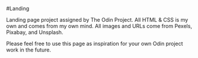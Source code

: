 #Landing

Landing page project assigned by The Odin Project. All HTML & CSS is my own and comes from my own mind. All images and URLs come from Pexels, Pixabay, and Unsplash.


Please feel free to use this page as inspiration for your own Odin project work in the future.